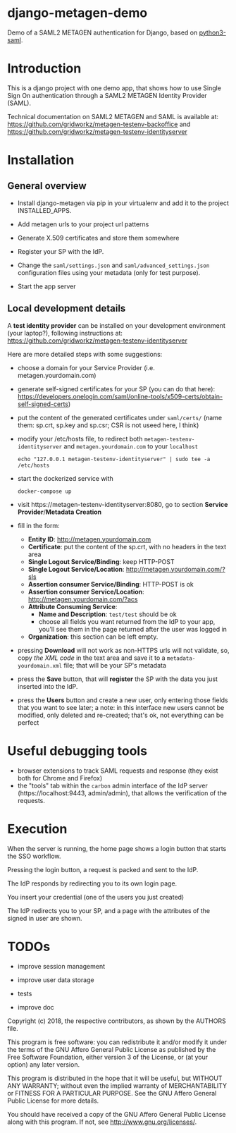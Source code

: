 # django-metagen-demo
Demo of a SAML2 METAGEN authentication for Django,
based on [python3-saml](https://github.com/onelogin/python3-saml).


# Introduction
This is a django project with one demo app, that shows how to use
Single Sign On authentication through a SAML2 METAGEN Identity Provider (SAML).

Technical documentation on SAML2 METAGEN and SAML is available at:
https://github.com/gridworkz/metagen-testenv-backoffice and
https://github.com/gridworkz/metagen-testenv-identityserver


# Installation

## General overview

* Install django-metagen via pip in your virtualenv and add it to the project INSTALLED_APPS.
* Add metagen urls to your project url patterns
* Generate X.509 certificates and store them somewhere
* Register your SP with the IdP.

* Change the ``saml/settings.json`` and ``saml/advanced_settings.json``
  configuration files using your metadata (only for test purpose).

* Start the app server


## Local development details

A **test identity provider** can be installed on your development environment (your laptop?), following instructions at:
https://github.com/gridworkz/metagen-testenv-identityserver

Here are more detailed steps with some suggestions:

* choose a domain for your Service Provider (i.e. metagen.yourdomain.com)

* generate self-signed certificates for your SP (you can do that here):
  https://developers.onelogin.com/saml/online-tools/x509-certs/obtain-self-signed-certs)

* put the content of the generated certificates under ``saml/certs/``
  (name them: sp.crt, sp.key and sp.csr; CSR is not useed here, I think)

* modify your /etc/hosts file, to redirect both
  ``metagen-testenv-identityserver`` and ``metagen.yourdomain.com`` to your ``localhost``
  ```
  echo "127.0.0.1 metagen-testenv-identityserver" | sudo tee -a /etc/hosts
  ```

* start the dockerized service with
  ```
  docker-compose up
  ```

* visit https://metagen-testenv-identityserver:8080, go to section
  **Service Provider**/**Metadata Creation**

* fill in the form:
    * **Entity ID**: http://metagen.yourdomain.com
    * **Certificate**: put the content of the sp.crt, with no headers in the text area
    * **Single Logout Service/Binding**: keep HTTP-POST
    * **Single Logout Service/Location**: http://metagen.yourdomain.com/?sls
    * **Assertion consumer Service/Binding**: HTTP-POST is ok
    * **Assertion consumer Service/Location**: http://metagen.yourdomain.com/?acs
    * **Attribute  Consuming Service**:
        * **Name and Description**: `test/test` should be ok
        * choose all fields you want returned from the IdP to your
          app, you'll see them in the page returned after the
          user was logged in
    * **Organization**: this section can be left empty.

* pressing **Download** will not work as non-HTTPS urls will not validate,
  so, copy *the XML code* in the text area and save it to a
  ``metadata-yourdomain.xml`` file; that will be your SP's metadata

* press the **Save** button, that will **register** the SP with the data
  you just inserted into the IdP.

* press the **Users** button and create a new user,
  only entering those fields that you want to see later;
  a note: in this interface new users cannot be modified, only deleted
  and re-created; that's ok, not everything can be perfect

# Useful debugging tools

- browser extensions to track SAML requests and response
  (they exist both for Chrome and Firefox)
- the "tools" tab within the ``carbon`` admin interface of the IdP server
  (https://localhost:9443, admin/admin), that allows the verification of the requests.


# Execution

When the server is running, the home page shows a login button that
starts the SSO workflow.

Pressing the login button, a request is packed and sent to the IdP.

The IdP responds by redirecting you to its own login page.

You insert your credential (one of the users you just created)

The IdP redirects you to your SP, and a page with the attributes of the
signed in user are shown.

# TODOs

- improve session management

- improve user data storage

- tests

- improve doc



Copyright (c) 2018, the respective contributors, as shown by the AUTHORS file.

This program is free software: you can redistribute it and/or modify
it under the terms of the GNU Affero General Public License as published
by the Free Software Foundation, either version 3 of the License, or
(at your option) any later version.

This program is distributed in the hope that it will be useful,
but WITHOUT ANY WARRANTY; without even the implied warranty of
MERCHANTABILITY or FITNESS FOR A PARTICULAR PURPOSE.  See the
GNU Affero General Public License for more details.

You should have received a copy of the GNU Affero General Public License
along with this program.  If not, see <http://www.gnu.org/licenses/>.
